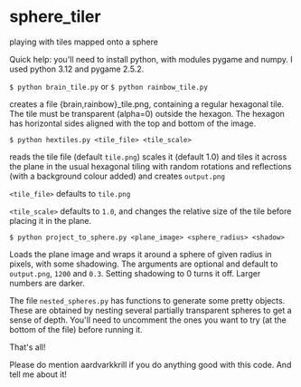 # sphere_tiler

playing with tiles mapped onto a sphere

Quick help:
you'll need to install python, with modules pygame and numpy. I used python 3.12 and pygame 2.5.2.

`$ python brain_tile.py`
or `$ python rainbow_tile.py`

creates a file {brain,rainbow}_tile.png, containing a regular hexagonal tile. The tile must be transparent (alpha=0)
outside the
hexagon. The hexagon has horizontal sides aligned with the top and bottom of the image.

`$ python hextiles.py <tile_file> <tile_scale>`

reads the tile file (default `tile.png`) scales it (default 1.0) and tiles it across the plane in the usual hexagonal
tiling with random rotations
and reflections (with a background colour added) and creates `output.png`

`<tile_file>` defaults to `tile.png`

`<tile_scale>` defaults to `1.0`, and changes the relative size of the tile before placing it in the plane.

`$ python project_to_sphere.py <plane_image> <sphere_radius> <shadow>`

Loads the plane image and wraps it around a sphere of given radius in pixels, with some
shadowing. The arguments are optional and default to `output.png`, `1200` and `0.3`.
Setting shadowing to 0 turns it off. Larger numbers are darker.

The file `nested_spheres.py` has functions to generate some pretty objects. These are obtained
by nesting several partially transparent spheres to get a sense of depth. You'll need to uncomment
the ones you want to try (at the bottom of the file) before running it.

That's all!

Please do mention aardvarkkrill if you do anything good with this code. And tell me about it!
